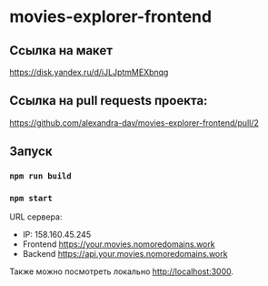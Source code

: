 # movies-explorer-frontend

## Ссылка на макет
https://disk.yandex.ru/d/iJLJptmMEXbnqg
## Ссылка на pull requests проекта: 
https://github.com/alexandra-dav/movies-explorer-frontend/pull/2
## Запуск

### `npm run build`
### `npm start`

URL сервера:
- IP: 158.160.45.245
- Frontend https://your.movies.nomoredomains.work
- Backend https://api.your.movies.nomoredomains.work

Также можно посмотреть локально [http://localhost:3000](http://localhost:3000).